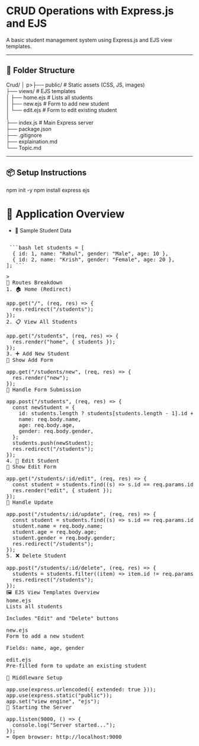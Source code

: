# CRUD Operations with Express.js and EJS

A basic student management system using Express.js and EJS view templates.

---

## 📁 Folder Structure

Crud/
│
p>├── public/ # Static assets (CSS, JS, images)<br>
├── views/ # EJS templates<br>
│ ├── home.ejs # Lists all students<br>
│ ├── new.ejs # Form to add new student<br>
│ └── edit.ejs # Form to edit existing student<br>
│<br>
├── index.js # Main Express server<br>
├── package.json<br>
├── .gitignore<br>
├── explaination.md<br>
└── Topic.md<br>


---

## 📦 Setup Instructions


npm init -y
npm install express ejs

# 🧠 Application Overview
* 🔹 Sample Student Data
<pre>

 ```bash let students = [
  { id: 1, name: "Rahul", gender: "Male", age: 10 },
  { id: 2, name: "Krish", gender: "Female", age: 20 },
]; ``` <pre>>
🚦 Routes Breakdown
1. 🏠 Home (Redirect)

app.get("/", (req, res) => {
  res.redirect("/students");
});
2. 📋 View All Students

app.get("/students", (req, res) => {
  res.render("home", { students });
});
3. ➕ Add New Student
🔹 Show Add Form

app.get("/students/new", (req, res) => {
  res.render("new");
});
🔹 Handle Form Submission

app.post("/students", (req, res) => {
  const newStudent = {
    id: students.length ? students[students.length - 1].id + 1 : 1,
    name: req.body.name,
    age: req.body.age,
    gender: req.body.gender,
  };
  students.push(newStudent);
  res.redirect("/students");
});
4. 📝 Edit Student
🔹 Show Edit Form

app.get("/students/:id/edit", (req, res) => {
  const student = students.find((s) => s.id == req.params.id);
  res.render("edit", { student });
});
🔹 Handle Update

app.post("/students/:id/update", (req, res) => {
  const student = students.find((s) => s.id == req.params.id);
  student.name = req.body.name;
  student.age = req.body.age;
  student.gender = req.body.gender;
  res.redirect("/students");
});
5. ❌ Delete Student

app.post("/students/:id/delete", (req, res) => {
  students = students.filter((item) => item.id != req.params.id);
  res.redirect("/students");
});
🖼️ EJS View Templates Overview
home.ejs
Lists all students

Includes "Edit" and "Delete" buttons

new.ejs
Form to add a new student

Fields: name, age, gender

edit.ejs
Pre-filled form to update an existing student

🧰 Middleware Setup

app.use(express.urlencoded({ extended: true }));
app.use(express.static("public"));
app.set("view engine", "ejs");
📡 Starting the Server

app.listen(9000, () => {
  console.log("Server started...");
});
➡️ Open browser: http://localhost:9000

